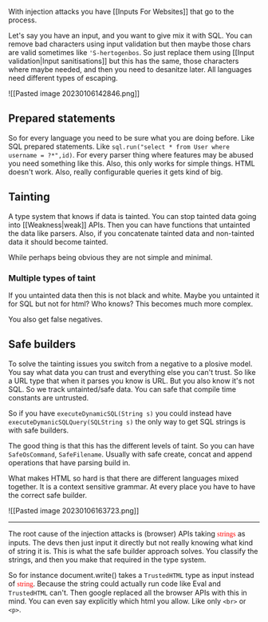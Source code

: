 With injection attacks you have [[Inputs For Websites]] that go to the process. 

Let's say you have an input, and you want to give mix it with SQL. You can remove bad characters using input validation but then maybe those chars are valid sometimes like `'S-hertogenbos`.  So just replace them using [[Input validation|Input sanitisations]] but this has the same, those characters where maybe needed, and then you need to desanitze later. All languages need different types of escaping. 

![[Pasted image 20230106142846.png]]

## Prepared statements

So for every language you need to be sure what you are doing before. Like SQL prepared statements. Like `sql.run("select * from User where username = ?*",id)`.  For every parser thing where features may be abused you need something like this. Also, this only works for simple things. HTML doesn't work. Also, really configurable queries it gets kind of big. 


## Tainting 

A type system that knows if data is tainted. You can stop tainted data going into [[Weakness|weak]] APIs. Then you can have functions that untainted the data like parsers. Also, if you concatenate tainted data and non-tainted data it should become tainted.  

While perhaps being obvious they are not simple and minimal. 

### Multiple types of taint

If you untainted data then this is not black and white. Maybe you untainted it for SQL but not for html? Who knows? This becomes much more complex.

You also get false negatives. 

## Safe builders

To solve the tainting issues you switch from a negative to a plosive model. You say what data you can trust and everything else you can't trust. So like a URL type that when it parses you know is URL. But you also know it's not SQL.  So we track untainted/safe data. You can safe that compile time constants are untrusted. 

So if you have `executeDynamicSQL(String s)`  you could instead have `executeDymanicSQLQuery(SQLString s)` the only way to get SQL strings is with safe builders. 

The good thing is that this has the different levels of taint. So you can have `SafeOsCommand`, `SafeFilename`. Usually with safe create, concat and append operations that have parsing build in. 

What makes HTML so hard is that there are different languages mixed together. It is a context sensitive grammar. At every place you have to have the correct safe builder. 

![[Pasted image 20230106163723.png]]

--- 

The root cause of the injection attacks is (browser) APIs taking <span style='font-family:bloody;color:red;'>strings</span> as inputs. The devs then just input it directly but not really knowing what kind of string it is. This is what the safe builder approach solves. You classify the strings, and then you make that required in the type system.

So for instance document.write() takes a `TrustedHTML` type as input instead of <span style='font-family:bloody;color:red;'>string</span>.  Because the string could actually run code like Eval and `TrustedHTML` can't. Then google replaced all the browser APIs with this in mind. You can even say explicitly which html you allow. Like only `<br>` or `<p>`.


